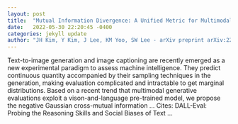 ```yaml
---
layout: post
title:  "Mutual Information Divergence: A Unified Metric for Multimodal Generative Models"
date:   2022-05-30 22:20:45 -0400
categories: jekyll update
author: "JH Kim, Y Kim, J Lee, KM Yoo, SW Lee - arXiv preprint arXiv:2205.13445, 2022"
---
```

Text-to-image generation and image captioning are recently emerged as a new experimental paradigm to assess machine intelligence. They predict continuous quantity accompanied by their sampling techniques in the generation, making evaluation complicated and intractable to get marginal distributions. Based on a recent trend that multimodal generative evaluations exploit a vison-and-language pre-trained model, we propose the negative Gaussian cross-mutual information … Cites: ‪DALL-Eval: Probing the Reasoning Skills and Social Biases of Text …‬